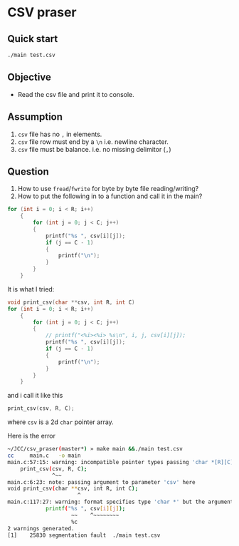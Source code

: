 # CSV praser

## Quick start

```bash
./main test.csv   
```

## Objective

- Read the csv file and print it to console.

## Assumption

1. `csv` file has no `,` in elements.
2. `csv` file row must end by a `\n` i.e. newline character.
3. `csv` file must be balance. i.e. no missing delimitor (`,`)

## Question

1. How to use `fread`/`fwrite` for byte by byte file reading/writing?
2. How to put the following in to a function and call it in the main?

```c
for (int i = 0; i < R; i++)
    {
        for (int j = 0; j < C; j++)
        {
            printf("%s ", csv[i][j]);
            if (j == C - 1)
            {
                printf("\n");
            }
        }
    }
```

It is what I tried:

```c
void print_csv(char **csv, int R, int C)
for (int i = 0; i < R; i++)
    {
        for (int j = 0; j < C; j++)
        {
            // printf("<%i><%i> %s\n", i, j, csv[i][j]);
            printf("%s ", csv[i][j]);
            if (j == C - 1)
            {
                printf("\n");
            }
        }
    }
```

and i call it like this

```c
print_csv(csv, R, C);
```

where `csv` is a 2d `char` pointer array.

Here is the error

```sh
~/JCC/csv_praser(master*) » make main &&./main test.csv                                                                                                                            macone@Macs-MBP
cc     main.c   -o main
main.c:57:15: warning: incompatible pointer types passing 'char *[R][C]' to parameter of type 'char **' [-Wincompatible-pointer-types]
    print_csv(csv, R, C);
              ^~~
main.c:6:23: note: passing argument to parameter 'csv' here
void print_csv(char **csv, int R, int C);
                      ^
main.c:117:27: warning: format specifies type 'char *' but the argument has type 'char' [-Wformat]
            printf("%s ", csv[i][j]);
                    ~~    ^~~~~~~~~
                    %c
2 warnings generated.
[1]    25830 segmentation fault  ./main test.csv
```